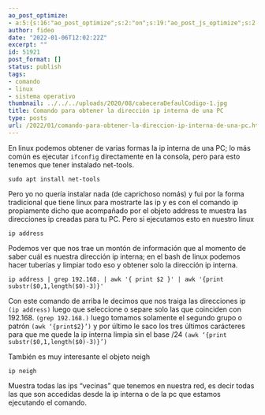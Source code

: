 ```yaml
---
ao_post_optimize:
- a:5:{s:16:"ao_post_optimize";s:2:"on";s:19:"ao_post_js_optimize";s:2:"on";s:20:"ao_post_css_optimize";s:2:"on";s:12:"ao_post_ccss";s:2:"on";s:16:"ao_post_lazyload";s:2:"on";}
author: fideo
date: "2022-01-06T12:02:22Z"
excerpt: ""
id: 51921
post_format: []
status: publish
tags:
- comando
- linux
- sistema operativo
thumbnail: ../../../uploads/2020/08/cabeceraDefaulCodigo-1.jpg
title: Comando para obtener la dirección ip interna de una PC
type: posts
url: /2022/01/comando-para-obtener-la-direccion-ip-interna-de-una-pc.html
---
```


En linux podemos obtener de varias formas la ip interna de una PC; lo más común es ejecutar `ifconfig` directamente en la consola, pero para esto tenemos que tener instalado net-tools.

```
sudo apt install net-tools
```

  
Pero yo no quería instalar nada (de caprichoso nomás) y fui por la forma tradicional que tiene linux para mostrarte las ip y es con el comando ip propiamente dicho que acompañado por el objeto address te muestra las direcciones ip creadas para tu PC. Pero si ejecutamos esto en nuestro linux

```
ip address
```

  
Podemos ver que nos trae un montón de información que al momento de saber cuál es nuestra dirección ip interna; en el bash de linux podemos hacer tuberías y limpiar todo eso y obtener solo la dirección ip interna.

```
ip address | grep 192.168. | awk '{ print $2 }' | awk '{print substr($0,1,length($0)-3)}'
```

  
Con este comando de arriba le decimos que nos traiga las direcciones ip `(ip address)` luego que seleccione o separe solo las que coinciden con 192.168. `(grep 192.168.)` luego tomamos solamente el segundo grupo o patrón `(awk ‘{print$2}’)` y por último le saco los tres últimos carácteres para que me quede la ip interna limpia sin el base /24 `(awk ‘{print substr($0,1,length($0)-3)}’)`

También es muy interesante el objeto neigh

```
ip neigh
```

Muestra todas las ips “vecinas” que tenemos en nuestra red, es decir todas las que son accedidas desde la ip interna o de la pc que estamos ejecutando el comando.
